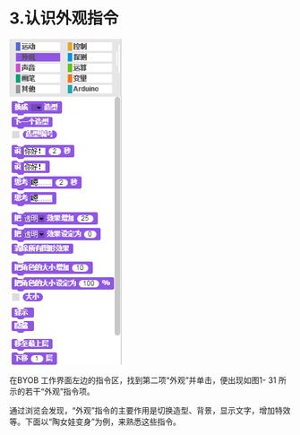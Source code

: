 # 3.认识外观指令

![](/assets/snap-looks.png)

在BYOB 工作界面左边的指令区，找到第二项“外观”并单击，便出现如图1- 31 所示的若干“外观”指令项。

通过浏览会发现，“外观”指令的主要作用是切换造型、背景，显示文字，增加特效等。下面以“陶女娃变身”为例，来熟悉这些指令。

